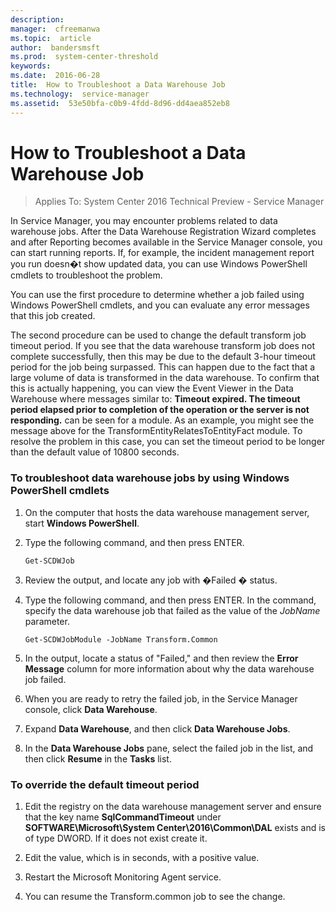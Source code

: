 ```yaml
---
description:  
manager:  cfreemanwa
ms.topic:  article
author:  bandersmsft
ms.prod:  system-center-threshold
keywords:  
ms.date:  2016-06-28
title:  How to Troubleshoot a Data Warehouse Job
ms.technology:  service-manager
ms.assetid:  53e50bfa-c0b9-4fdd-8d96-dd4aea852eb8
---
```


# How to Troubleshoot a Data Warehouse Job

>Applies To: System Center 2016 Technical Preview - Service Manager

In Service Manager, you may encounter problems related to data warehouse jobs. After the Data Warehouse Registration Wizard completes and after Reporting becomes available in the Service Manager console, you can start running reports. If, for example, the incident management report you run doesn�t show updated data, you can use Windows PowerShell cmdlets to troubleshoot the problem.

You can use the first procedure to determine whether a job failed using Windows PowerShell cmdlets, and you can evaluate any error messages that this job created.

The second procedure can be used to change the default transform job timeout period. If you see that the data warehouse transform job does not complete successfully, then this may be due to the default 3-hour timeout period for the job being surpassed. This can happen due to the fact that a large volume of data is transformed in the data warehouse. To confirm that this is actually happening, you can view the Event Viewer in the Data Warehouse where messages similar to:  **Timeout expired. The timeout period elapsed prior to completion of the operation or the server is not responding.** can be seen for a module. As an example, you might see the message above for the TransformEntityRelatesToEntityFact module. To resolve the problem in this case, you can set the timeout period to be longer than the default value of 10800 seconds.

### To troubleshoot data warehouse jobs by using Windows PowerShell cmdlets

1.  On the computer that hosts the data warehouse management server, start **Windows PowerShell**.

2.  Type the following command, and then press ENTER.

    ```
    Get-SCDWJob
    ```

3.  Review the output, and locate any job with �Failed � status.

4.  Type the following command, and then press ENTER. In the command, specify the data warehouse job that failed as the value of the *JobName* parameter.

    ```
    Get-SCDWJobModule -JobName Transform.Common
    ```

5.  In the output, locate a status of "Failed," and then review the **Error Message** column for more information about why the data warehouse job failed.

6.  When you are ready to retry the failed job, in the Service Manager console, click **Data Warehouse**.

7.  Expand **Data Warehouse**, and then click **Data Warehouse Jobs**.

8.  In the **Data Warehouse Jobs** pane, select the failed job in the list, and then click **Resume** in the **Tasks** list.

### To override the default timeout period

1.  Edit the registry on the data warehouse management server and ensure that the key name **SqlCommandTimeout** under **SOFTWARE\Microsoft\System Center\2016\Common\DAL** exists and is of type DWORD. If it does not exist create it.

2.  Edit the value, which is in seconds, with a positive value.

3.  Restart the Microsoft Monitoring Agent service.

4.  You can resume the Transform.common job to see the change.




